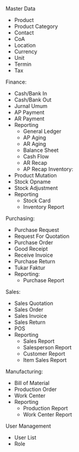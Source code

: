 Master Data
- Product
- Product Category
- Contact
- CoA
- Location
- Currency
- Unit
- Termin
- Tax

Finance:
- Cash/Bank In
- Cash/Bank Out
- Jurnal Umum
- AP Payment
- AR Payment
- Reporting
  - General Ledger
  - AP Aging
  - AR Aging
  - Balance Sheet
  - Cash Flow
  - AR Recap
  - AP Recap
Inventory:
- Product Mutation
- Stock Opname
- Stock Adjustment
- Reporting
  - Stock Card
  - Inventory Report

Purchasing:
- Purchase Request
- Request For Quotation
- Purchase Order
- Good Receipt
- Receive Invoice
- Purchase Return
- Tukar Faktur
- Reporting:
  - Purchase Report

Sales:
- Sales Quotation
- Sales Order
- Sales Invoice
- Sales Return
- POS
- Reporting
  - Sales Report
  - Salesperson Report
  - Customer Report
  - Item Sales Report

Manufacturing:
- Bill of Material
- Production Order
- Work Center
- Reporting
  - Production Report
  - Work Center Report

User Management
- User List
- Role